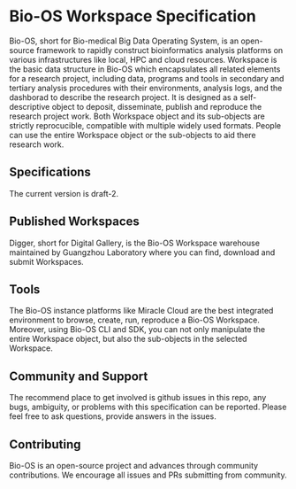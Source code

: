 # Bio-OS Workspace Specification
Bio-OS, short for Bio-medical Big Data Operating System, is an open-source framework to rapidly construct bioinformatics analysis platforms on various infrastructures like local, HPC and cloud resources. Workspace is the basic data structure in Bio-OS which encapsulates all related elements for a research project, including data, programs and tools in secondary and tertiary analysis procedures with their environments, analysis logs, and the dashborad to describe the research project. It is designed as a self-descriptive object to deposit, disseminate, publish and reproduce the research project work. Both Workspace object and its sub-objects are strictly reprocucible, compatible with multiple widely used formats. People can use the entire Workspace object or the sub-objects to aid there research work. 
## Specifications
The current version is draft-2.
## Published Workspaces
Digger, short for Digital Gallery, is the Bio-OS Workspace warehouse maintained by Guangzhou Laboratory where you can find, download and submit Workspaces.
## Tools
The Bio-OS instance platforms like Miracle Cloud are the best integrated environment to browse, create, run, reproduce a Bio-OS Workspace. Moreover, using Bio-OS CLI and SDK, you can not only manipulate the entire Workspace object, but also the sub-objects in the selected Workspace.
## Community and Support
The recommend place to get involved is github issues in this repo, any bugs, ambiguity, or problems with this specification can be reported. Please feel free to ask questions, provide answers in the issues.
## Contributing
Bio-OS is an open-source project and advances through community contributions. We encourage all issues and PRs submitting from community.